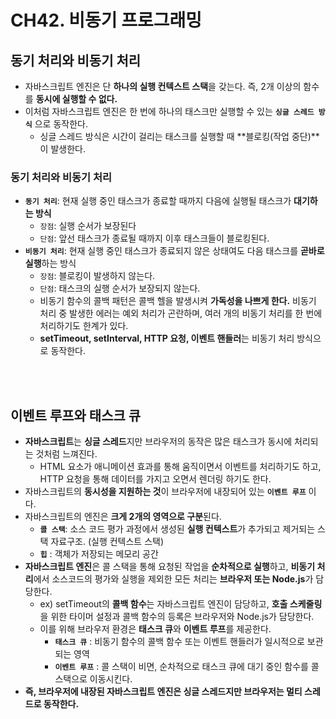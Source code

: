 # CH42. 비동기 프로그래밍

## 동기 처리와 비동기 처리

- 자바스크립트 엔진은 단 **하나의 실행 컨텍스트 스택**을 갖는다. 즉, 2개 이상의 함수를 **동시에 실행할 수 없다.**
- 이처럼 자바스크립트 엔진은 한 번에 하나의 태스크만 실행할 수 있는 **`싱글 스레드 방식`** 으로 동작한다.
    - 싱글 스레드 방식은 시간이 걸리는 태스크를 실행할 때 **블로킹(작업 중단)**이 발생한다.

### 동기 처리와 비동기 처리

- **`동기 처리`**: 현재 실행 중인 태스크가 종료할 때까지 다음에 실행될 태스크가 **대기하는 방식**
    - `장점`: 실행 순서가 보장된다
    - `단점`: 앞선 태스크가 종료될 때까지 이후 태스크들이 블로킹된다.
- **`비동기 처리`**: 현재 실행 중인 태스크가 종료되지 않은 상태여도 다음 태스크를 **곧바로 실행**하는 방식
    - `장점`: 블로킹이 발생하지 않는다.
    - `단점`: 태스크의 실행 순서가 보장되지 않는다.
    - 비동기 함수의 콜백 패턴은 콜백 헬을 발생시켜 **가독성을 나쁘게 한다.**
    비동기 처리 중 발생한 에러는 예외 처리가 곤란하며, 여러 개의 비동기 처리를 한 번에 처리하기도 한계가 있다.
    - **setTimeout, setInterval, HTTP 요청, 이벤트 핸들러**는 비동기 처리 방식으로 동작한다.
    
<br>
<br>

## 이벤트 루프와 태스크 큐

- **자바스크립트**는 **싱글 스레드**지만 브라우저의 동작은 많은 태스크가 동시에 처리되는 것처럼 느껴진다.
    - HTML 요소가 애니메이션 효과를 통해 움직이면서 이벤트를 처리하기도 하고, HTTP 요청을 통해 데이터를 가지고 오면서 렌더링 하기도 한다.
- 자바스크립트의 **동시성을 지원하는 것**이 브라우저에 내장되어 있는 **`이벤트 루프`** 이다.
- 자바스크립트의 엔진은 **크게 2개의 영역으로 구분**된다.
    - **`콜 스택`**: 소스 코드 평가 과정에서 생성된 **실행 컨텍스트**가 추가되고 제거되는 스택 자료구조. (실행 컨텍스트 스택)
    - **`힙`** : 객체가 저장되는 메모리 공간
- **자바스크립트 엔진**은 콜 스택을 통해 요청된 작업을 **순차적으로 실행**하고,
**비동기 처리**에서 소스코드의 평가와 실행을 제외한 모든 처리는 **브라우저 또는 Node.js**가 담당한다.
    - ex) setTimeout의 **콜백 함수**는 자바스크립트 엔진이 담당하고,
    **호출 스케줄링**을 위한 타이머 설정과 콜백 함수의 등록은 브라우저와 Node.js가 담당한다.
    - 이를 위해 브라우저 환경은 **태스크 큐**와 **이벤트 루프**를 제공한다.
        - **`태스크 큐`** : 비동기 함수의 콜백 함수 또는 이벤트 핸들러가 일시적으로 보관되는 영역
        - **`이벤트 루프`** : 콜 스택이 비면, 순차적으로 태스크 큐에 대기 중인 함수를 콜 스택으로 이동시킨다.
- **즉, 브라우저에 내장된 자바스크립트 엔진은 싱글 스레드지만 브라우저는 멀티 스레드로 동작한다.**